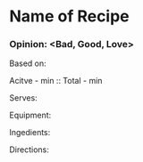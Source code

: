 # Name of Recipe
### Opinion: <Bad, Good, Love>

Based on:   

Acitve - <time>min :: Total - <time>min  

Serves:   

Equipment:

Ingedients:  

Directions:  
